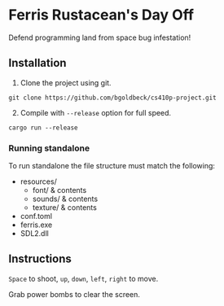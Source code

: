# Ferris Rustacean's Day Off

Defend programming land from space bug infestation!

## Installation

1. Clone the project using git.

`git clone https://github.com/bgoldbeck/cs410p-project.git`

2. Compile with `--release` option for full speed.

`cargo run --release`

### Running standalone

To run standalone the file structure must match the following:

- resources/
  - font/ & contents
  - sounds/ & contents
  - texture/ & contents
- conf.toml
- ferris.exe
- SDL2.dll

## Instructions

`Space` to shoot, `up`, `down`, `left`, `right` to move.

Grab power bombs to clear the screen.
